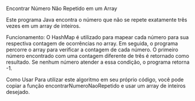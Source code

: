 Encontrar Número Não Repetido em um Array

Este programa Java encontra o número que não se repete exatamente três vezes em um array de inteiros.

Funcionamento: 
O HashMap é utilizado para mapear cada número para sua respectiva contagem de ocorrências no array.
Em seguida, o programa percorre o array para verificar a contagem de cada número.
O primeiro número encontrado com uma contagem diferente de três é retornado como resultado.
Se nenhum número atender a essa condição, o programa retorna -1.


Como Usar
Para utilizar este algoritmo em seu próprio código, você pode copiar a função encontrarNumeroNaoRepetido e 
usar um array de inteiros desejado.